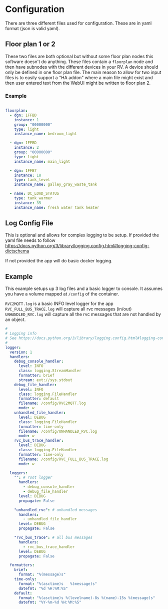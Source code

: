 # Configuration

There are three different files used for configuration.  These are in yaml format (json is valid yaml).  

## Floor plan 1 or 2

These two files are both optional but without some floor plan nodes this software doesn't do anything.  These files contain a `floorplan` node and then have subnodes with 
the different devices in your RV.  A device should only be defined in one floor plan file. The main reason to allow for 
two input files is to easily support a "HA addon" where a main file might exist and then user entered 
text from the WebUI might be written to floor plan 2.   

### Example

``` yaml

floorplan:
  - dgn: 1FFBD
    instance: 1
    group: "00000000"
    type: light
    instance_name: bedroom_light

  - dgn: 1FFBD
    instance: 2
    group: "00000000"
    type: light
    instance_name: main_light

  - dgn: 1FFB7
    instance: 18
    type: tank_level
    instance_name: galley_gray_waste_tank

  - name: DC_LOAD_STATUS
    type: tank_warmer
    instance: 35
    instance_name: fresh water tank heater

```


## Log Config File

This is optional and allows for complex logging to be setup.  If provided the yaml file needs to follow 
<https://docs.python.org/3/library/logging.config.html#logging-config-dictschema>

If not provided the app will do basic docker logging.


## Example

This example setups up 3 log files and a basic logger to console.  It assumes you have a volume mapped at 
`/config` of the container.  

`RVC2MQTT.log` is a basic INFO level logger for the app
`RVC_FULL_BUS_TRACE.log` will capture all rvc messages (in/out)  
`UNHANDLED_RVC.log` will capture all the rvc messages that are not handled by an object.

``` yaml
#
# Logging info
# See https://docs.python.org/3/library/logging.config.html#logging-config-dictschema
#
logger:
  version: 1
  handlers:
    debug_console_handler:
      level: INFO
      class: logging.StreamHandler
      formatter: brief
      stream: ext://sys.stdout
    debug_file_handler:
      level: INFO
      class: logging.FileHandler
      formatter: default
      filename: /config/RVC2MQTT.log
      mode: w
    unhandled_file_handler:
      level: DEBUG
      class: logging.FileHandler
      formatter: time-only
      filename: /config/UNHANDLED_RVC.log
      mode: w
    rvc_bus_trace_handler:
      level: DEBUG
      class: logging.FileHandler
      formatter: time-only
      filename: /config/RVC_FULL_BUS_TRACE.log
      mode: w

  loggers:
    "": # root logger
      handlers:
        - debug_console_handler
        - debug_file_handler
      level: DEBUG
      propagate: False

    "unhandled_rvc": # unhandled messages
      handlers:
        - unhandled_file_handler
      level: DEBUG
      propagate: False

    "rvc_bus_trace": # all bus messages
      handlers:
        - rvc_bus_trace_handler
      level: DEBUG
      propagate: False

  formatters:
    brief:
      format: "%(message)s"
    time-only:
      format: "%(asctime)s   %(message)s"
      datefmt: "%d %H:%M:%S"
    default:
      format: "%(asctime)s %(levelname)-8s %(name)-15s %(message)s"
      datefmt: "%Y-%m-%d %H:%M:%S"

```

